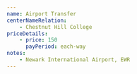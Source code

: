 ```yaml
---
name: Airport Transfer
centerNameRelation:
    - Chestnut Hill College
priceDetails:
    - price: 150
      payPeriod: each-way
notes:
    - Newark International Airport, EWR
---
```

